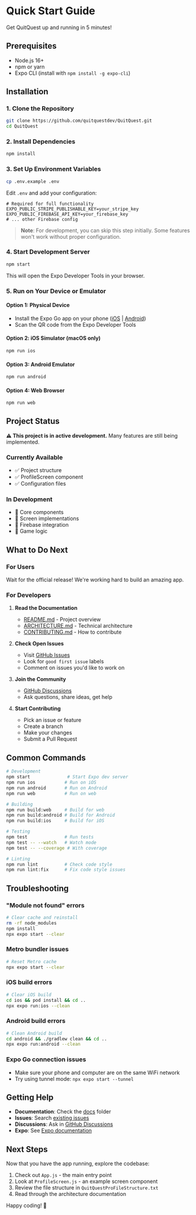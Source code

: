 # Quick Start Guide

Get QuitQuest up and running in 5 minutes!

## Prerequisites

- Node.js 16+
- npm or yarn
- Expo CLI (install with `npm install -g expo-cli`)

## Installation

### 1. Clone the Repository

```bash
git clone https://github.com/quitquestdev/QuitQuest.git
cd QuitQuest
```

### 2. Install Dependencies

```bash
npm install
```

### 3. Set Up Environment Variables

```bash
cp .env.example .env
```

Edit `.env` and add your configuration:

```env
# Required for full functionality
EXPO_PUBLIC_STRIPE_PUBLISHABLE_KEY=your_stripe_key
EXPO_PUBLIC_FIREBASE_API_KEY=your_firebase_key
# ... other Firebase config
```

> **Note**: For development, you can skip this step initially. Some features won't work without proper configuration.

### 4. Start Development Server

```bash
npm start
```

This will open the Expo Developer Tools in your browser.

### 5. Run on Your Device or Emulator

#### Option 1: Physical Device
- Install the Expo Go app on your phone ([iOS](https://apps.apple.com/app/expo-go/id982107779) | [Android](https://play.google.com/store/apps/details?id=host.exp.exponent))
- Scan the QR code from the Expo Developer Tools

#### Option 2: iOS Simulator (macOS only)
```bash
npm run ios
```

#### Option 3: Android Emulator
```bash
npm run android
```

#### Option 4: Web Browser
```bash
npm run web
```

## Project Status

**⚠️ This project is in active development.** Many features are still being implemented.

### Currently Available
- ✅ Project structure
- ✅ ProfileScreen component
- ✅ Configuration files

### In Development
- 🔨 Core components
- 🔨 Screen implementations
- 🔨 Firebase integration
- 🔨 Game logic

## What to Do Next

### For Users
Wait for the official release! We're working hard to build an amazing app.

### For Developers

1. **Read the Documentation**
   - [README.md](../README.md) - Project overview
   - [ARCHITECTURE.md](ARCHITECTURE.md) - Technical architecture
   - [CONTRIBUTING.md](CONTRIBUTING.md) - How to contribute

2. **Check Open Issues**
   - Visit [GitHub Issues](https://github.com/quitquestdev/QuitQuest/issues)
   - Look for `good first issue` labels
   - Comment on issues you'd like to work on

3. **Join the Community**
   - [GitHub Discussions](https://github.com/quitquestdev/QuitQuest/discussions)
   - Ask questions, share ideas, get help

4. **Start Contributing**
   - Pick an issue or feature
   - Create a branch
   - Make your changes
   - Submit a Pull Request

## Common Commands

```bash
# Development
npm start              # Start Expo dev server
npm run ios           # Run on iOS
npm run android       # Run on Android
npm run web           # Run on web

# Building
npm run build:web     # Build for web
npm run build:android # Build for Android
npm run build:ios     # Build for iOS

# Testing
npm test              # Run tests
npm test -- --watch   # Watch mode
npm test -- --coverage # With coverage

# Linting
npm run lint          # Check code style
npm run lint:fix      # Fix code style issues
```

## Troubleshooting

### "Module not found" errors
```bash
# Clear cache and reinstall
rm -rf node_modules
npm install
npx expo start --clear
```

### Metro bundler issues
```bash
# Reset Metro cache
npx expo start --clear
```

### iOS build errors
```bash
# Clear iOS build
cd ios && pod install && cd ..
npx expo run:ios --clean
```

### Android build errors
```bash
# Clean Android build
cd android && ./gradlew clean && cd ..
npx expo run:android --clean
```

### Expo Go connection issues
- Make sure your phone and computer are on the same WiFi network
- Try using tunnel mode: `npx expo start --tunnel`

## Getting Help

- **Documentation**: Check the [docs](.) folder
- **Issues**: Search [existing issues](https://github.com/quitquestdev/QuitQuest/issues)
- **Discussions**: Ask in [GitHub Discussions](https://github.com/quitquestdev/QuitQuest/discussions)
- **Expo**: See [Expo documentation](https://docs.expo.dev/)

## Next Steps

Now that you have the app running, explore the codebase:

1. Check out `App.js` - the main entry point
2. Look at `ProfileScreen.js` - an example screen component
3. Review the file structure in `QuitQuestProFileStructure.txt`
4. Read through the architecture documentation

Happy coding! 🚀
